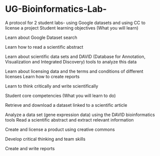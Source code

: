 # UG-Bioinformatics-Lab-
A protocol for 2 student labs- using Google datasets and using CC to license a project
Student learning objectives (What you will learn)

Learn about Google Dataset search

Learn how to read a scientific abstract

Learn about scientific data sets and DAVID (Database for Annotation, Visualization and Integrated Discovery) tools to analyze this data

Learn about licensing data and the terms and conditions of different licenses Learn how to create reports

Learn to think critically and write scientifically

Student core competencies (What you will learn to do)

Retrieve and download a dataset linked to a scientific article

Analyze a data set (gene expression data) using the DAVID bioinformatics tools Read a scientific abstract and extract relevant information

Create and license a product using creative commons

Develop critical thinking and team skills

Create and write reports

